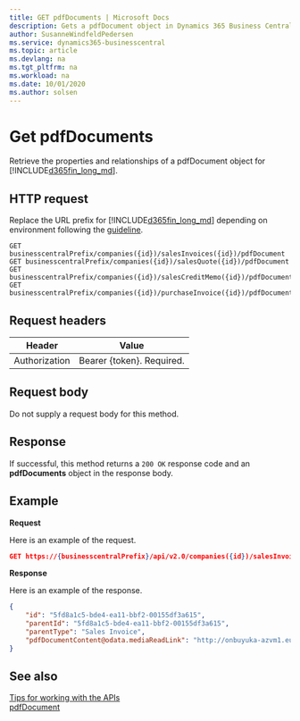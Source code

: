 ```yaml
---
title: GET pdfDocuments | Microsoft Docs
description: Gets a pdfDocument object in Dynamics 365 Business Central.
author: SusanneWindfeldPedersen
ms.service: dynamics365-businesscentral
ms.topic: article
ms.devlang: na
ms.tgt_pltfrm: na
ms.workload: na
ms.date: 10/01/2020
ms.author: solsen
---
```


# Get pdfDocuments
Retrieve the properties and relationships of a pdfDocument object for [!INCLUDE[d365fin_long_md](../../includes/d365fin_long_md.md)]. 


## HTTP request
Replace the URL prefix for [!INCLUDE[d365fin_long_md](../../includes/d365fin_long_md.md)] depending on environment following the [guideline](../../v2.0/endpoints-apis-for-dynamics.md).

```
GET businesscentralPrefix/companies({id})/salesInvoices({id})/pdfDocument
GET businesscentralPrefix/companies({id})/salesQuote({id})/pdfDocument
GET businesscentralPrefix/companies({id})/salesCreditMemo({id})/pdfDocument
GET businesscentralPrefix/companies({id})/purchaseInvoice({id})/pdfDocument
```

## Request headers

|Header|Value|
|------|-----|
|Authorization  |Bearer {token}. Required. |

## Request body
Do not supply a request body for this method.

## Response
If successful, this method returns a ```200 OK``` response code and an **pdfDocuments** object in the response body.

## Example

**Request**

Here is an example of the request.
```json
GET https://{businesscentralPrefix}/api/v2.0/companies({id})/salesInvoices({id})/pdfDocument
```

**Response**

Here is an example of the response. 

```json
{
    "id": "5fd8a1c5-bde4-ea11-bbf2-00155df3a615",
    "parentId": "5fd8a1c5-bde4-ea11-bbf2-00155df3a615",
    "parentType": "Sales Invoice", 
    "pdfDocumentContent@odata.mediaReadLink": "http://onbuyuka-azvm1.europe.corp.microsoft.com:7047/Navision_NAV/api/v2.0/companies(52e03390-bde4-ea11-bbf2-00155df3a615)/salesInvoices(5fd8a1c5-bde4-ea11-bbf2-00155df3a615)/pdfDocument/pdfDocumentContent"
}
```


## See also
[Tips for working with the APIs](/dynamics365/business-central/dev-itpro/developer/devenv-connect-apps-tips)  
[pdfDocument](../resources/dynamics_pdfDocument.md)  
<!--links-->
